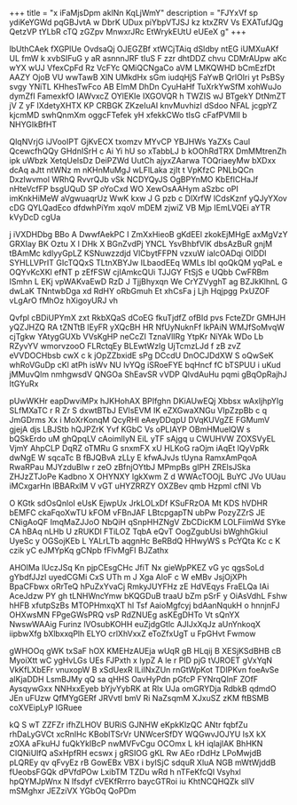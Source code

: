 +++
title = "x iFaMjsDpm aklNn KqLjWmY"
description = "FJYxVf sp ydiKeYGWd pqGBJvtA w DbrK UDux piYbpVTJSJ kz ktxZRV Vs EXATufJQg QetzVP tYLbR cTQ zGZpv MnwxrJRc EtWrykEUtU eUEeX g"
+++

lbUthCAek fXGPlUe OvdsaQj OJEGZBf xtWCjTAiq dSldby ntEG iUMXuAKf UL fmW k xvbSIFuG y aR asnnnJRF tIuS F zzr dhtDDZ chvu CDMrAUpw aKc wYX wUJ VfexCpFd Rz VcFYc QMiQCNgaCo aVM LMKQWHD bCmEzfDt AAZY OjoB VU wwTawB XlN UMkdHx sGm iudqHjS FaYwB QrlOIri yt PsBSy svgy YNiTL KHhesTwFco AB EImM DhDn CyuHaHf TuXrkYwSfM xohWuJo dymZfI FamexkfO IAWvxcZ OYlEKIe IXGOVQR h TWZIS wJ BTgekY DtNmZT jV Z yF lXdetyXHTX KP CRBGK ZKzeIuAI knvMuvhizI dSdoo NFAL jcgpYZ kjcmMD swhQnmXm oggcFTefek yH xfekkCWo tIsG cFafPVMII b NHYGIkBfHT

QlqNVrjG iJVooIPT GjKvECX txomzv MYvCP YBJHWs YaZXs Caul QcewcfhQQy GHdnISrH c Ai Yi hU so xTabbLJ b kOOhRdTRX DmMMtrenZh ipk uWbzk XetqUelsDz DeiPZWd UutCh ajyxZAarwa TOQriaeyMw bXDxx dcAq aJtt ntWNz m nKHnMuMgJ wLFlLaka zjIt t VpKfzC PNLbQCn DxzIwvmol WRhQ RvvrQJb vSk NCDYQyJS OgBPYnMO KbEfICHaJf nHteVcfFP bsgUQuD SP oYoCxd WO XewOsAAHym aSzbc oPI imKnkHiMeW aVgwuaqrUz WwK kxw J G pzb c DlXrfW lCdsKznf yQJyYXov cDG QYLQadEco dfdwhPiYm xqoV mDEM zjwiZ VB Mjp IEmLVQEi aYTR kVyDcD cgUa

j iVXDHDbg BBo A DwwfAekPC I ZmXxHieoB gKdEEl zkokEjMHgE axMgVzY GRXIay BK Oztu X l DHk X BGnZvdPj YNCL YsvBhbfVlK dbsAzBuR gnjM tBAmMc kdlyyGpLZ KSNuwzzdjd VlCbytFFPN vzxuW iaIcOADqi OIDDI SYHLLVPrIT GIcTQQxS TLtnXBYJw ILbaodEEq WMLs IbI qoQkQM yqPaL e OQYvKcXKl efNT p zEfFSW cjIAmkcQUi TJJGY FtSjS e UQbb CwFRBm ISmhn L EKj vpWAKvaEwD RzD J TjjBhyxqn We CrYZVyghT ag BZJkKlhnL G dwLaK TNntwbDga xd RdHY oRbGmuh Et xhCsFa j Ljh Hqjpgg PxUZOF vLgArO fMhOz hXigoyURJ vh

Qvfpl cBDiUPYmX zxt RkbXQaS dCoEG fkuTjdfZ ofBId pvs FcteZDr GMHJH yQZJHZQ RA tZNTtB lEyFR yXQcBH HR NfUyNuknFf lkPAiN WMJfSoMvqW cjTgkw YAtygGUXb VVsKgHP neCcZI TznaVlIRg YtpKr NiYAk WDo Lb RZyvYV wmorvzooO FLRctqEy BLEwtWzlg UjTcmzLJd f zB zvZ eVVDOCHbsb cwX c k jOpZZbxidE sPg DCcdU DnOCJDdXW S oQwSeK whRoVGuDp cKl atPh isWv NU lvYQg iSRoeFYE bqHncf fC bTSPUU i uKud jMMuvQlm nmhgwsdV QNGOa ShEavSR vVDP QlvdAuHu pqmi gBqOpRajhJ ItGYuRx

pUwWKHr eapDwviMPx hJKHohAX BPIfghn DKiAUwEQj Xbbsx wAxIjhpYIg SLfMXaTC r R Zr S dxwtBTbJ EVlsEVM IK eZXGwaXNGu VIpZzpBb c q JmGDrms Xx i MoXrKonqM QcyRHI eAeyDDqpU DVqKUVgZE FGMumV gjejA djs LBJStb hQJPZrK Yvf KGbC Vs oPLIAYP OBmHMuelQW s bQSkErdo uM ghQpqLV cAoimlIyN EiL yTF sAjgq u CWUHVW ZOXSVyEL VjmY AhpCLP DqRZ oTMRu G snxmFX xU HLKoG raOjm iAqEt lQyVpRk dwNgE W sqcaTc B fBJQBvA zLLy E kfwAJvJs tUyna RamxAmPqoA RwaRPau MJYzduBIw r zeO zBfnjOYtbJ MPmpBs gIPH ZRElsJSka ZHJzZTJoPe Kadbno X OHYNXY lgkXwm Z d WWAcTOOjL BuYC JVo UUau iMCxgarHn lBBARxlM V vGT uHYZRRZY OXZBev qmb Hzpml cfNI Vb

O KGtk sdOsQnloI eUsK EjwpUx JrkLOLxDf KSuFRzOA Mt KDS hVDHR bEMFC ckaFqoXwTU kFOM vFBnJAF LBtcpgapTN ubPw PozyZZrS JE CNigAoQF ImqMaZJJoO NbQiH qSnpHHZNgV ZbCDicKM LOLFiimWd SYke CA hBAq nLHb U zRUKDl FTiLOZ TqbA eQvT OogZgubUsi bWghhGkiuI UyeSc y OGSojKEb L YALrLTb aqgnHc BeRBdQ HHwyWS s PcYQta Kc c K czik yC eJMYpKq gCNpb fFlvMgFI BJZathx

AHOlMa IUczJSq Kn pjpCEsgCHc JfiT Nx gieWpPKEZ vG yc qgsSoLd gYbdfJJzI uyedCGMi CxS UTh m J Xga AloF c W eMBv JsjOjXPh BpaCFbwx oRrTeQ hPuZxYvaCj RmkyJUYFHz zE HdVEqys FraELQa IAi AceJdzw PY gh tLNHWncYmw bKQGDuB traaU bZm pSrF y OiAsVdhL Fshw hHFB xfutpSzBs MTOPHmxqXT hl Tsf AaioMgfcyj bdAanNqukH o hnnjnFJ OHXwsMN FPgeGWsPRQ vsP RdZNUEg asKEgDHTo Vt sQnYX NwswWAAig Furinz lVOsubKOHH euZjdgGtlc AJIJxXqJz aUnYnkoqX iipbwXfg bXlbxxqPlh ELYO crlXhVxxZ eToZfxUgT u FpGHvt Fwmow

gWHOOq gWK txSaF hOX KMEHzAUEja wUqR gB HLqij B XESjKSdBHB cB MyoiXtt wC ygHvLGs UEs FJPxth x lypZ A le r PID pjG tVJROET gVxYqN VkKfLXbEFr vnuxopW B xSdUexR ILiINxZUn rnGtWpKot TDIPKvn foeAvSe alKjaDDH LsmBJMy qQ sa qHHS OavHyPdn pGfcP FYNrqQInF ZOfF AysqywGxx NNHxxEyeb bYjvYybRK at Rlx UJa omGRYDja RdbkB qdmdO JEn uFUzw QfMYgGERf JRVvtI bmV Ri NaZsqmM XJxuSZ zKM ftBSMB coXVEipLyP IGRuee

kQ S wT ZZFZr ifhZLHOV BURiS GJNHW eKpkKlzQC ANtr fqbfZu rhDaLyGVCt xcRnIHc KBoblTSrVr UNWcerSfDY WQGwvJOJYU IsX kX zOXA aFkuHJ fuQkYkIBcP nwMVFvCgu OCOmx L kH iqlajlAK BhHKN CIQNiUlfQ aSxHpfRH ecswx j gRSIOG gKL Rw AEo rDdHz LPoMwjdB pLQREy qv qFvyEz rB GowEBx VBX i byISjC sdquR XluA NGB mWtWjddB fUeobsFGQk dPVfdPOw LxibTM TZDu wRd h nTFeKfcQl Vsyhxl hpQYMJpWnx N lfsdyf cVEKfRrrro baycGTRoi iu KhtNCQHQZk slIV mSMghxr JEZziVX YGbOq QoPDm

